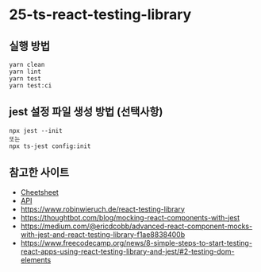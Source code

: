 # 25-ts-react-testing-library

## 실행 방법

```
yarn clean
yarn lint
yarn test
yarn test:ci
```

## jest 설정 파일 생성 방법 (선택사항)

```
npx jest --init
또는
npx ts-jest config:init
```


## 참고한 사이트

- [Cheetsheet](https://testing-library.com/docs/vue-testing-library/cheatsheet/)
- [API](https://testing-library.com/docs/react-testing-library/api)
- https://www.robinwieruch.de/react-testing-library
- https://thoughtbot.com/blog/mocking-react-components-with-jest
- https://medium.com/@ericdcobb/advanced-react-component-mocks-with-jest-and-react-testing-library-f1ae8838400b
- https://www.freecodecamp.org/news/8-simple-steps-to-start-testing-react-apps-using-react-testing-library-and-jest/#2-testing-dom-elements